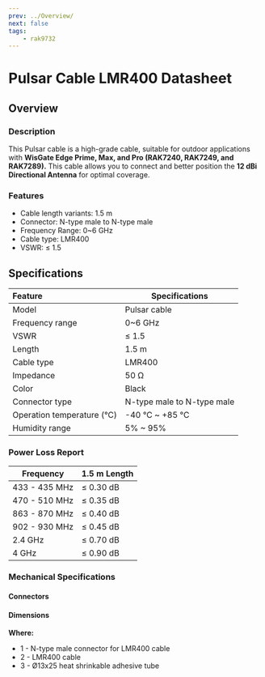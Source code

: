```yaml
---
prev: ../Overview/
next: false
tags:
    - rak9732
---
```


# Pulsar Cable LMR400 Datasheet

## Overview

### Description

This Pulsar cable is a high-grade cable, suitable for outdoor applications with **WisGate Edge Prime, Max, and Pro (RAK7240, RAK7249, and RAK7289).** This cable allows you to connect and better position the **12&nbsp;dBi Directional Antenna** for optimal coverage.

### Features

-   Cable length variants: 1.5&nbsp;m
-   Connector: N-type male to N-type male
-   Frequency Range: 0~6&nbsp;GHz
-   Cable type: LMR400
-   VSWR: ≤ 1.5

## Specifications

| Feature                    | Specifications             |
| :------------------------- | -------------------------- |
| Model                      | Pulsar cable               |
| Frequency range            | 0~6&nbsp;GHz               |
| VSWR                       | ≤ 1.5                      |
| Length                     | 1.5&nbsp;m                 |
| Cable type                 | LMR400                     |
| Impedance                  | 50&nbsp;Ω                  |
| Color                      | Black                      |
| Connector type             | N-type male to N-type male |
| Operation temperature (°C) | -40&nbsp;°C ~ +85&nbsp;°C  |
| Humidity range             | 5% ~ 95%                   |

### Power Loss Report

| Frequency          | 1.5&nbsp;m Length |
| ------------------ | ----------------- |
| 433 - 435&nbsp;MHz | ≤ 0.30&nbsp;dB    |
| 470 - 510&nbsp;MHz | ≤ 0.35&nbsp;dB    |
| 863 - 870&nbsp;MHz | ≤ 0.40&nbsp;dB    |
| 902 - 930&nbsp;MHz | ≤ 0.45&nbsp;dB    |
| 2.4&nbsp;GHz       | ≤ 0.70&nbsp;dB    |
| 4&nbsp;GHz         | ≤ 0.90&nbsp;dB    |


### Mechanical Specifications

#### Connectors

<rk-img
  src="/assets/images/accessories/rak9732/datasheet/connectors.png"
  width="40%"
  caption="Connector Types"
/>

#### Dimensions

<rk-img
  src="/assets/images/accessories/rak9732/datasheet/dimension.png"
  width="90%"
  caption="Pulsar Cable Dimensions"
/>

<b>Where:</b>

- 1 - N-type male connector for LMR400 cable
- 2 - LMR400 cable
- 3 - Ø13x25 heat shrinkable adhesive tube